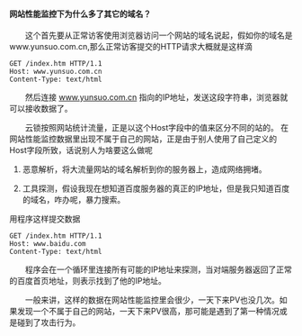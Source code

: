####  网站性能监控下为什么多了其它的域名？
&emsp;&emsp;这个首先要从正常访客使用浏览器访问一个网站的域名说起，假如你的域名是www.yunsuo.com.cn,那么正常访客提交的HTTP请求大概就是这样滴
    
    GET /index.htm HTTP/1.1
    Host: www.yunsuo.com.cn
    Content-Type: text/html
&emsp;&emsp;然后连接 www.yunsuo.com.cn 指向的IP地址，发送这段字符串，浏览器就可以接收数据了。

&emsp;&emsp;云锁按照网站统计流量，正是以这个Host字段中的值来区分不同的站的。
在网站性能监控数据里出现不属于自己的网站，正是由于别人使用了自己定义的Host字段所致，话说别人为啥要这么做呢

1. 恶意解析，将大流量网站的域名解析到你的服务器上，造成网络拥堵。

2. 工具探测，假设我现在想知道百度服务器的真正的IP地址，但是我只知道百度的域名，咋办呢，暴力搜索。

用程序这样提交数据

    GET /index.htm HTTP/1.1
    Host: www.baidu.com
    Content-Type: text/html
&emsp;&emsp;程序会在一个循环里连接所有可能的IP地址来探测，当对端服务器返回了正常的百度首页地址，则表示找到了他的IP地址。

&emsp;&emsp;一般来讲，这样的数据在网站性能监控里会很少，一天下来PV也没几次。如果发现一个不属于自己的网站，一天下来PV很高，那可能是遇到了第一种情况或是碰到了攻击行为。
